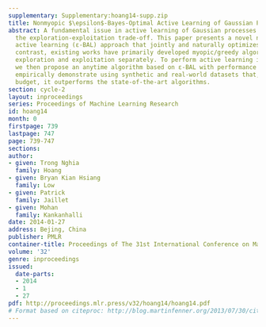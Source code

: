 ```yaml
---
supplementary: Supplementary:hoang14-supp.zip
title: Nonmyopic $\epsilon$-Bayes-Optimal Active Learning of Gaussian Processes
abstract: A fundamental issue in active learning of Gaussian processes is that of
  the exploration-exploitation trade-off. This paper presents a novel nonmyopic ε-Bayes-optimal
  active learning (ε-BAL) approach that jointly and naturally optimizes the trade-off.   In
  contrast, existing works have primarily developed myopic/greedy algorithms or performed
  exploration and exploitation separately. To perform active learning in real time,
  we then propose an anytime algorithm based on ε-BAL with performance guarantee and
  empirically demonstrate using synthetic and real-world datasets that, with limited
  budget, it outperforms the state-of-the-art algorithms.
section: cycle-2
layout: inproceedings
series: Proceedings of Machine Learning Research
id: hoang14
month: 0
firstpage: 739
lastpage: 747
page: 739-747
sections: 
author:
- given: Trong Nghia
  family: Hoang
- given: Bryan Kian Hsiang
  family: Low
- given: Patrick
  family: Jaillet
- given: Mohan
  family: Kankanhalli
date: 2014-01-27
address: Bejing, China
publisher: PMLR
container-title: Proceedings of The 31st International Conference on Machine Learning
volume: '32'
genre: inproceedings
issued:
  date-parts:
  - 2014
  - 1
  - 27
pdf: http://proceedings.mlr.press/v32/hoang14/hoang14.pdf
# Format based on citeproc: http://blog.martinfenner.org/2013/07/30/citeproc-yaml-for-bibliographies/
---
```


